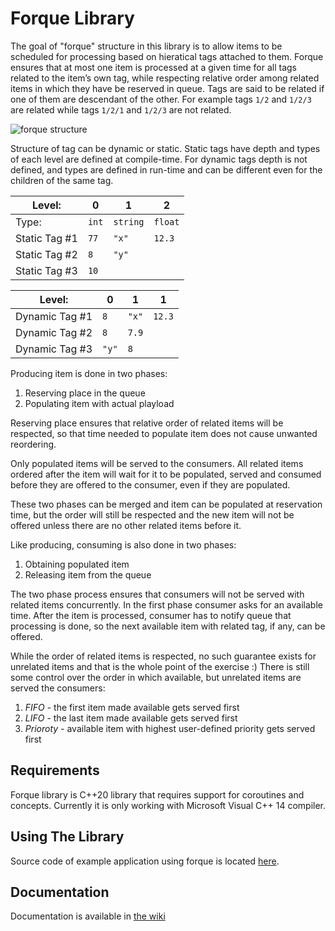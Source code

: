 # Forque Library

The goal of "forque" structure in this library is to allow items to be scheduled for processing based on hieratical tags attached to them. Forque ensures that at most one item is processed at a given time for all tags related to the item’s own tag, while respecting relative order among related items in which they have be reserved in queue. Tags are said to be related if one of them are descendant of the other. For example tags `1/2` and `1/2/3` are related while tags `1/2/1` and `1/2/3` are not related. 

![forque structure](https://user-images.githubusercontent.com/42535720/98058027-0c6cd300-1e44-11eb-8303-5a5ebdc70bea.png)

Structure of tag can be dynamic or static. Static tags have depth and types of each level are defined at compile-time. For dynamic tags depth is not defined, and types are defined in run-time and can be different even for the children of the same tag.

| Level: | 0 | 1 | 2 |
| --- | --- | --- | --- |
| Type: | `int` | `string` | `float` |
| Static Tag #1 | `77` | `"x"` | `12.3` |
| Static Tag #2 | `8` | `"y"` |  |
| Static Tag #3 | `10` |  |  |


| Level: | 0 | 1 | 1 |
| --- | --- | --- | --- |
| Dynamic Tag #1 | `8` | `"x"` | `12.3` |
| Dynamic Tag #2 | `8` | `7.9` |  |
| Dynamic Tag #3 | `"y"` | `8` |  |


Producing item is done in two phases:
1. Reserving place in the queue
2. Populating item with actual playload

Reserving place ensures that relative order of related items will be respected, so that time needed to populate item does not cause unwanted reordering.

Only populated items will be served to the consumers. All related items ordered after the item will wait for it to be populated, served and consumed before they are offered to the consumer, even if they are populated.

These two phases can be merged and item can be populated at reservation time, but the order will still be respected and the new item will not be offered unless there are no other related items before it.

Like producing, consuming is also done in two phases:
1. Obtaining populated item
2. Releasing item from the queue

The two phase process ensures that consumers will not be served with related items concurrently. In the first phase consumer asks for an available time. After the item is processed, consumer has to notify queue that processing is done, so the next available item with related tag, if any, can be offered.

While the order of related items is respected, no such guarantee exists for unrelated items and that is the whole point of the exercise :) There is still some control over the order in which available, but unrelated items are served the consumers:
1.	*FIFO* - the first item made available gets served first
2.	*LIFO* - the last item made available gets served first
3.	*Prioroty* - available item with highest user-defined priority  gets served first

## Requirements

Forque library is C++20 library that requires support for coroutines and concepts. Currently it is only working with Microsoft Visual C++ 14 compiler.

## Using The Library

Source code of example application using forque is located [here](https://github.com/kataklinger/forque/tree/master/src/app).

## Documentation

Documentation is available in [the wiki](https://github.com/kataklinger/forque/wiki)

